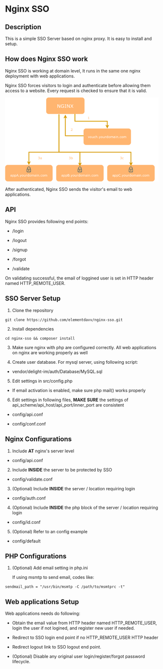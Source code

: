 # Nginx SSO
## Description
This is a simple SSO Server based on nginx proxy. It is easy to install and setup.

## How does Nginx SSO work
Nginx SSO is working at domain level, It runs in the same one nginx deployment with web applications.

Nginx SSO forces visitors to login and authenticate before allowing them access to a website. Every request is checked to ensure that it is valid.

![](public/images/nginx-vouch-private_appA_appB_appC.png)

After authenticated, Nginx SSO sends the visitor's email to web applications.

## API
Nginx SSO provides following end points:

+ /login

+ /logout

+ /signup

+ /forgot

+ /validate

On validating successful, the email of loggined user is set in HTTP header named HTTP_REMOTE_USER.

## SSO Server Setup
1. Clone the repository
```
git clone https://github.com/elementdavv/nginx-sso.git
```

2. Install dependencies
```
cd nginx-sso && composer install
```

3. Make sure nginx with php are configured correctly. All web applications on nginx are working properly as well

4. Create user database. For mysql server, using following script:

  + vendor/delight-im/auth/Database/MySQL.sql

5. Edit settings in src/config.php

  + If email activation is enabled, make sure php mail() works properly

6. Edit settings in following files, __MAKE SURE__ the settings of api_scheme/api_host/api_port/inner_port are consistent

  + config/api.conf

  + config/conf.conf

## Nginx Configurations
1. Include __AT__ nginx's server level

  + config/api.conf

2. Include __INSIDE__ the server to be protected by SSO

  + config/validate.conf

3. (Optional) Include __INSIDE__ the server / location requiring login

  + config/auth.conf

4. (Optional) Include __INSIDE__ the php block of the server / location requiring login

  + config/id.conf

5. (Optional) Refer to an config example

  + config/default

## PHP Configurations
1. (Optional) Add email setting in php.ini

    If using msmtp to send email, codes like:
```
sendmail_path = "/usr/bin/msmtp -C /path/to/msmtprc -t"
```

## Web applications Setup
Web applications needs do following:

+ Obtain the email value from HTTP header named HTTP_REMOTE_USER, login the user if not logined, and register new user if needed.

+ Redirect to SSO login end point if no HTTP_REMOTE_USER HTTP header

+ Redirect logout link to SSO logout end point.

+ (Optional) Disable any original user login/register/forgot password lifecycle.
